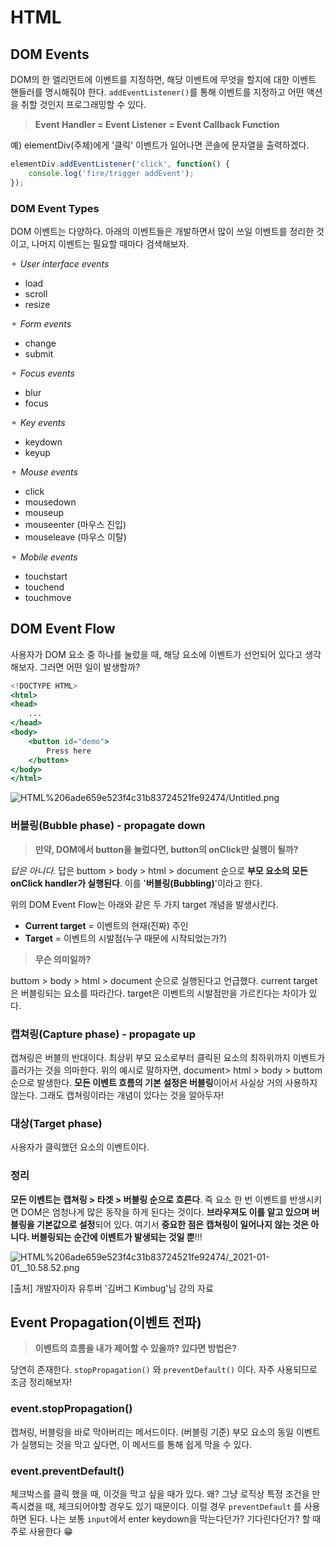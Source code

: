 # HTML

## DOM Events

DOM의 한 엘리먼트에 이벤트를 지정하면, 해당 이벤트에 무엇을 할지에 대한 이벤트 핸들러를 명시해줘야 한다. `addEventListener()`를 통해 이벤트를 지정하고 어떤 액션을 취할 것인지 프로그래밍할 수 있다.

> **Event Handler
= Event Listener
= Event Callback Function**

예) elementDiv(주체)에게 '클릭' 이벤트가 일어나면 콘솔에 문자열을 출력하겠다.

```jsx
elementDiv.addEventListener('click', function() {
	console.log('fire/trigger addEvent');
});
```

### DOM Event Types

DOM 이벤트는 다양하다. 아래의 이벤트들은 개발하면서 많이 쓰일 이벤트를 정리한 것이고, 나머지 이벤트는 필요할 때마다 검색해보자.

⚬ *User interface events*

- load
- scroll
- resize

⚬ *Form events*

- change
- submit

⚬ *Focus events*

- blur
- focus

⚬ *Key events*

- keydown
- keyup

⚬ *Mouse events*

- click
- mousedown
- mouseup
- mouseenter (마우스 진입)
- mouseleave (마우스 이탈)

⚬ *Mobile events*

- touchstart
- touchend
- touchmove

## DOM Event Flow

사용자가 DOM 요소 중 하나를 눌렀을 때, 해당 요소에 이벤트가 선언되어 있다고 생각해보자. 그러면 어떤 일이 발생할까?

```jsx
<!DOCTYPE HTML>
<html>
<head>
    ...
</head>
<body>
    <button id="demo">
        Press here
    </button>
</body>
</html>
```

![HTML%206ade659e523f4c31b83724521fe92474/Untitled.png](HTML%206ade659e523f4c31b83724521fe92474/Untitled.png)

### 버블링(Bubble phase) - propagate down

> **만약, DOM에서 button을 눌렀다면, button의 onClick만 실행이 될까?**

*답은 아니다.* 답은 buttom > body > html > document 순으로 **부모 요소의 모든 onClick handler가 실행된다**. 이를 '**버블링(Bubbling)**'이라고 한다. 

위의 DOM Event Flow는 아래와 같은 두 가지 target 개념을 발생시킨다.

- **Current target** = 이벤트의 현재(진짜) 주인
- **Target** = 이벤트의 시발점(누구 때문에 시작되었는가?)

> **무슨 의미일까?**

buttom > body > html > document 순으로 실행된다고 언급했다. current target은 버블링되는 요소를 따라간다. target은 이벤트의 시발점만을 가르킨다는 차이가 있다. 

### 캡쳐링(Capture phase) - propagate up

캡쳐링은 버블의 반대이다. 최상위 부모 요소로부터 클릭된 요소의 최하위까지 이벤트가 흘러가는 것을 의마한다. 위의 예시로 말하자면, document> html > body > buttom 순으로 발생한다. **모든 이벤트 흐름의 기본 설정은 버블링**이어서 사실상 거의 사용하지 않는다. 그래도 캡쳐링이라는 개념이 있다는 것을 알아두자!

### 대상(Target phase)

사용자가 클릭했던 요소의 이벤트이다.

### 정리

**모든 이벤트는 캡쳐링 > 타겟 > 버블링 순으로 흐른다**. 즉 요소 한 번 이벤트를 반생시키면 DOM은 엄청나게 많은 동작을 하게 된다는 것이다. **브라우져도 이를 알고 있으며 버블링을 기본값으로 설정**되어 있다. 여기서 **중요한 점은 캡쳐링이 일어나지 않는 것은 아니다. 버블링되는 순간에 이벤트가 발생되는 것일 뿐**!!!

![HTML%206ade659e523f4c31b83724521fe92474/_2021-01-01__10.58.52.png](HTML%206ade659e523f4c31b83724521fe92474/_2021-01-01__10.58.52.png)

[출처] 개발자이자 유투버 '김버그 Kimbug'님 강의 자료

## Event Propagation(이벤트 전파)

> **이벤트의 흐름을 내가 제어할 수 있을까? 있다면 방법은?**

당연히 존재한다. `stopPropagation()` 와 `preventDefault()` 이다. 자주 사용되므로 조금 정리해보자!

### event.stopPropagation()

캡쳐링, 버블링을 바로 막아버리는 메서드이다. (버블링 기준) 부모 요소의 동일 이벤트가 실행되는 것을 막고 싶다면, 이 메서드를 통해 쉽게 막을 수 있다.

### event.preventDefault()

체크박스를 클릭 했을 때, 이것을 막고 싶을 때가 있다. 왜? 그냥 로직상 특정 조건을 만족시켰을 때, 체크되어야할 경우도 있기 때문이다. 이럴 경우 `preventDefault` 를 사용하면 된다. 나는 보통 `input`에서 enter keydown을 막는다던가? 기다린다던가? 할 때 주로 사용한다 😁